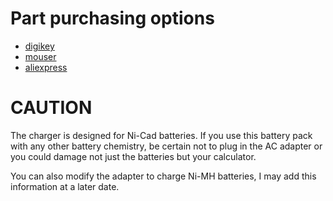 # Part purchasing options

* [digikey](https://www.digikey.ca/en/products/detail/keystone-electronics/2479/303824)
* [mouser](https://www.mouser.ca/ProductDetail/Keystone-Electronics/2479)
* [aliexpress](https://www.aliexpress.com/item/1005003172823044.html)

# CAUTION

The charger is designed for Ni-Cad batteries. If you use this battery pack with any other battery chemistry, be certain not to plug in the AC adapter or you could damage not just the batteries but your calculator.

You can also modify the adapter to charge Ni-MH batteries, I may add this information at a later date.
